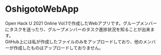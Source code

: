 # OshigotoWebApp
Open Hack U 2021 Online Vol.1で作成したWebアプリです。グループメンバーにタスクを送ったり、グループメンバーのタスク進捗状況を知ることが出来ます。<br>
GitHub上には私が作成したファイルのみをアップロードしており、他のメンバーが作成したものはアップロードしておりません。
